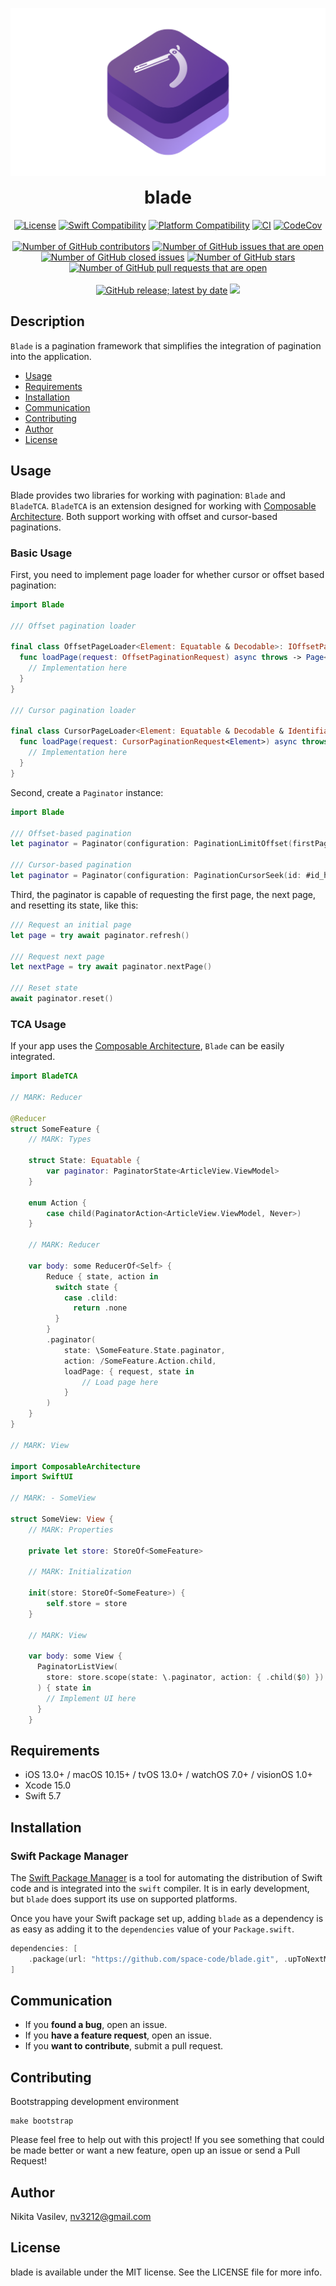 ![Blade: a pagination framework that simplifies the integration of pagination into the application](https://raw.githubusercontent.com/space-code/blade/dev/Resources/blade.png)

<h1 align="center" style="margin-top: 0px;">blade</h1>

<p align="center">
  <a href="https://github.com/space-code/blade/blob/main/LICENSE"><img alt="License" src="https://img.shields.io/github/license/space-code/blade?style=flat"></a> 
  <a href="https://swiftpackageindex.com/space-code/blade"><img alt="Swift Compatibility" src="https://img.shields.io/endpoint?url=https%3A%2F%2Fswiftpackageindex.com%2Fapi%2Fpackages%2Fspace-code%2Fblade%2Fbadge%3Ftype%3Dswift-versions"/></a> 
  <a href="https://swiftpackageindex.com/space-code/blade"><img alt="Platform Compatibility" src="https://img.shields.io/endpoint?url=https%3A%2F%2Fswiftpackageindex.com%2Fapi%2Fpackages%2Fspace-code%2Fblade%2Fbadge%3Ftype%3Dplatforms"/></a> 
  <a href="https://github.com/space-code/blade"><img alt="CI" src="https://github.com/space-code/Blade/actions/workflows/ci.yml/badge.svg?branch=main"></a>
  <a href="https://codecov.io/gh/space-code/blade"><img alt="CodeCov" src="https://codecov.io/gh/space-code/flare/graph/badge.svg?token=0N0jMJnozP"></a>
  <br>
  <br>
  <a href="https://github.com/space-code/blade"><img alt="Number of GitHub contributors" src="https://img.shields.io/github/issues/space-code/blade"></a>
  <a href="https://github.com/space-code/blade"><img alt="Number of GitHub issues that are open" src="https://img.shields.io/github/stars/space-code/blade"></a>
  <a href="https://github.com/space-code/blade"><img alt="Number of GitHub closed issues" src="https://img.shields.io/github/issues-closed/space-code/blade"></a>
  <a href="https://github.com/space-code/blade"><img alt="Number of GitHub stars" src="https://img.shields.io/github/contributors/space-code/blade"></a>
  <a href="https://github.com/space-code/blade"><img alt="Number of GitHub pull requests that are open" src="https://img.shields.io/github/issues-pr-raw/space-code/blade"></a>
  <br>
  <br>
  <a href="https://github.com/space-code/blade"><img alt="GitHub release; latest by date" src="https://img.shields.io/github/v/release/space-code/blade"></a>
  <a href="https://github.com/apple/swift-package-manager" alt="blade on Swift Package Manager" title="blade on Swift Package Manager"><img src="https://img.shields.io/badge/Swift%20Package%20Manager-compatible-brightgreen.svg" /></a>
</p>

## Description
`Blade` is a pagination framework that simplifies the integration of pagination into the application.

- [Usage](#usage)
- [Requirements](#requirements)
- [Installation](#installation)
- [Communication](#communication)
- [Contributing](#contributing)
- [Author](#author)
- [License](#license)

## Usage

Blade provides two libraries for working with pagination: `Blade` and `BladeTCA`. `BladeTCA` is an extension designed for working with [Composable Architecture](https://github.com/pointfreeco/swift-composable-architecture). Both support working with offset and cursor-based paginations.

### Basic Usage

First, you need to implement page loader for whether cursor or offset based pagination:

```swift
import Blade

/// Offset pagination loader

final class OffsetPageLoader<Element: Equatable & Decodable>: IOffsetPageLoader {
  func loadPage(request: OffsetPaginationRequest) async throws -> Page<Element> {
    // Implementation here
  }
}

/// Cursor pagination loader

final class CursorPageLoader<Element: Equatable & Decodable & Identifiable>: ICursorPageLoader {
  func loadPage(request: CursorPaginationRequest<Element>) async throws -> Page<Element> {
    // Implementation here
  }
}
```

Second, create a `Paginator` instance:

```swift
import Blade

/// Offset-based pagination
let paginator = Paginator(configuration: PaginationLimitOffset(firstPage: .zero, limit: 20), offsetPageLoader: OffsetPageLoader())

/// Cursor-based pagination
let paginator = Paginator(configuration: PaginationCursorSeek(id: #id_here), offsetPageLoader: CursorPageLoader())
```

Third, the paginator is capable of requesting the first page, the next page, and resetting its state, like this:

```swift
/// Request an initial page
let page = try await paginator.refresh()

/// Request next page
let nextPage = try await paginator.nextPage()

/// Reset state
await paginator.reset()
```

### TCA Usage

If your app uses the [Composable Architecture](https://github.com/pointfreeco/swift-composable-architecture), `Blade` can be easily integrated. 

```swift
import BladeTCA

// MARK: Reducer

@Reducer
struct SomeFeature {
    // MARK: Types

    struct State: Equatable {
        var paginator: PaginatorState<ArticleView.ViewModel>
    }

    enum Action {
        case child(PaginatorAction<ArticleView.ViewModel, Never>)
    }

    // MARK: Reducer

    var body: some ReducerOf<Self> {
        Reduce { state, action in 
          switch state {
            case .clild:
              return .none
          }
        }
        .paginator(
            state: \SomeFeature.State.paginator,
            action: /SomeFeature.Action.child,
            loadPage: { request, state in
                // Load page here
            }
        )
    }
}

// MARK: View

import ComposableArchitecture
import SwiftUI

// MARK: - SomeView

struct SomeView: View {
    // MARK: Properties

    private let store: StoreOf<SomeFeature>

    // MARK: Initialization

    init(store: StoreOf<SomeFeature>) {
        self.store = store
    }

    // MARK: View

    var body: some View {
      PaginatorListView(
        store: store.scope(state: \.paginator, action: { .child($0) })
      ) { state in 
        // Implement UI here
      }
    }
```

## Requirements

- iOS 13.0+ / macOS 10.15+ / tvOS 13.0+ / watchOS 7.0+ / visionOS 1.0+
- Xcode 15.0
- Swift 5.7

## Installation
### Swift Package Manager

The [Swift Package Manager](https://swift.org/package-manager/) is a tool for automating the distribution of Swift code and is integrated into the `swift` compiler. It is in early development, but `blade` does support its use on supported platforms.

Once you have your Swift package set up, adding `blade` as a dependency is as easy as adding it to the `dependencies` value of your `Package.swift`.

```swift
dependencies: [
    .package(url: "https://github.com/space-code/blade.git", .upToNextMajor(from: "1.0.0"))
]
```

## Communication
- If you **found a bug**, open an issue.
- If you **have a feature request**, open an issue.
- If you **want to contribute**, submit a pull request.

## Contributing
Bootstrapping development environment

```
make bootstrap
```

Please feel free to help out with this project! If you see something that could be made better or want a new feature, open up an issue or send a Pull Request!

## Author
Nikita Vasilev, nv3212@gmail.com

## License
blade is available under the MIT license. See the LICENSE file for more info.
